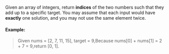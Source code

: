 Given an array of integers, return **indices** of the two numbers such that they add up to a specific target.
You may assume that each input would have **exactly** one solution, and you may not use the same element twice.

#### Example:  
>Given nums = [2, 7, 11, 15], target = 9,Because nums[0] + nums[1] = 2 + 7 = 9,return [0, 1].
